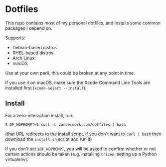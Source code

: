# Dotfiles

 This repo contains most of my personal dotfiles, and installs some common packages I depend on.

Supports:

* Debian-based distros
* RHEL-based distros
* Arch Linux
* macOS

Use at your own peril, this could be broken at any point in time.

If you use it on macOS, make sure the Xcode Command Line Tools are installed first (`xcode-select --install`).

## Install

For a zero-interaction install, run:

```
$ DF_NOPROMPT=1 curl -L zanderwork.com/dotfiles | bash
```

(that URL redirects to the install script, if you don't want to `curl | bash` then download the `install.sh` script and run it)

If you don't set `$DF_NOPROMPT`, you will be asked to confirm whether or not certain actions should be taken (e.g. installing `trizen`, setting up a Python virtualenv).
